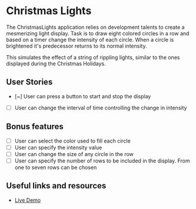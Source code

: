 # Christmas Lights

The ChristmasLights application relies on development talents to create
a mesmerizing light display. Task is to draw eight colored circles
in a row and based on a timer change the intensity of each circle. When
a circle is brightened it's predecessor returns to its normal intensity.

This simulates the effect of a string of rippling lights, similar to the ones
displayed during the Christmas Holidays.

## User Stories

- [~] User can press a button to start and stop the display
- [ ] User can change the interval of time controlling the change in intensity

## Bonus features

- [ ] User can select the color used to fill each circle
- [ ] User can specify the intensity value
- [ ] User can change the size of any circle in the row
- [ ] User can specify the number of rows to be included in the display. From
      one to seven rows can be chosen

## Useful links and resources

- [Live Demo](https://elated-hoover-866724.netlify.app/)
